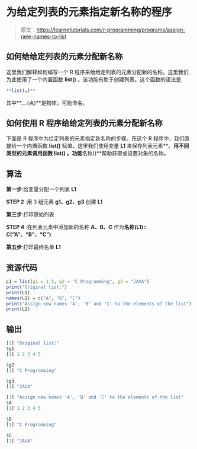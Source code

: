# 为给定列表的元素指定新名称的程序

> 原文：<https://learnetutorials.com/r-programming/programs/assign-new-names-to-list>

## 如何给给定列表的元素分配新名称

这里我们解释如何编写一个 R 程序来给给定列表的元素分配新的名称。这里我们为此使用了一个内置函数 **list()** 。该功能有助于创建列表。这个函数的语法是

```r
**list(…)** 

```

其中**....(点)**是物体，可能命名。

## 如何使用 R 程序给给定列表的元素分配新名称

下面是 R 程序中为给定列表的元素指定新名称的步骤。在这个 R 程序中，我们直接给一个内置函数 **list()** 赋值。这里我们使用变量 **L1** 来保存列表元素**。**用不同类型的元素调用函数 **list()** 。功能**名称()**帮助获取或设置对象的名称。

## 算法

**第一步**:给变量分配一个列表 **L1**

**STEP 2** :用 3 组元素 **g1、g2、g3** 创建 **L1**

**第三步**:打印原始列表

**STEP 4** :在列表元素中添加新的名称 **A、B、C** 作为**名称(L1)= C(“A”、“B”、“C”)**

**第五步**:打印最终名单 **L1**

## 资源代码

```r
L1 = list(g1 = 1:5, g2 = "C Programming", g3 = "JAVA")
print("Original list:")
print(L1)
names(L1) = c("A", "B", "C")
print("Assign new names 'A', 'B' and 'C' to the elements of the list")
print(L1)

```

## 输出

```r
[1] "Original list:"
$g1
[1] 1 2 3 4 5

$g2
[1] "C Programming"

$g3
[1] "JAVA"

[1] "Assign new names 'A', 'B' and 'C' to the elements of the list"
$A
[1] 1 2 3 4 5

$B
[1] "C Programming"

$C
[1] "JAVA" 
```